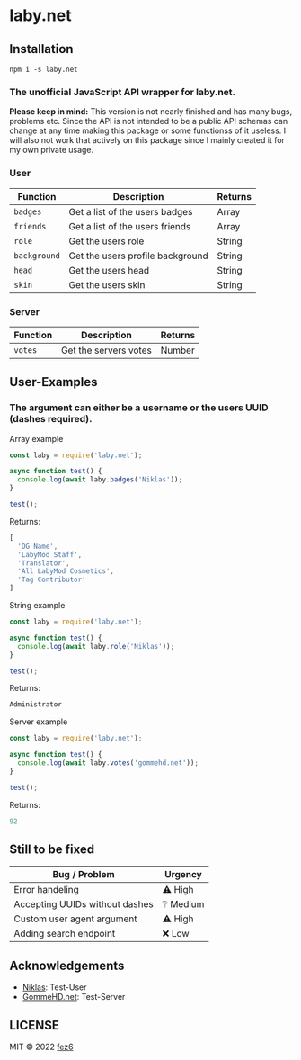 # laby.net

## Installation
```
npm i -s laby.net
```
### The unofficial JavaScript API wrapper for laby.net.

**Please keep in mind:** This version is not nearly finished and has many bugs, problems etc. Since the API is not intended to be a public API schemas can change at any time making this package or some functionss of it useless. I will also not work that actively on this package since I mainly created it for my own private usage.

### User

| Function | Description | Returns |
| -------- | ----------- | ------- |
| `badges` | Get a list of the users badges | Array |
| `friends` | Get a list of the users friends | Array |
| `role` | Get the users role | String |
| `background` | Get the users profile background | String |
| `head` | Get the users head | String |
| `skin` | Get the users skin | String |

### Server

| Function | Description | Returns |
| -------- | ----------- | ------- |
| `votes` | Get the servers votes | Number |

## User-Examples

### The argument can either be a username or the users UUID (dashes required).

Array example
```js
const laby = require('laby.net');

async function test() {
  console.log(await laby.badges('Niklas'));
}

test();
```
Returns: 
```js
[
  'OG Name',
  'LabyMod Staff',
  'Translator',
  'All LabyMod Cosmetics',
  'Tag Contributor'
]
```

String example
```js
const laby = require('laby.net');

async function test() {
  console.log(await laby.role('Niklas'));
}

test();
```
Returns: 
```js
Administrator
```

Server example
```js
const laby = require('laby.net');

async function test() {
  console.log(await laby.votes('gommehd.net'));
}

test();
```
Returns: 
```js
92
```

## Still to be fixed

| Bug / Problem | Urgency |
| ------------- | ------- |
| Error handeling | ⚠️ High |
| Accepting UUIDs without dashes | ❔ Medium |
| Custom user agent argument | ⚠️ High |
| Adding search endpoint | ❌ Low |

## Acknowledgements

* [Niklas](https://laby.net/@Niklas): Test-User
* [GommeHD.net](https://laby.net/server/gommehd): Test-Server

## LICENSE
MIT © 2022 [fez6](https://github.com/fez6)